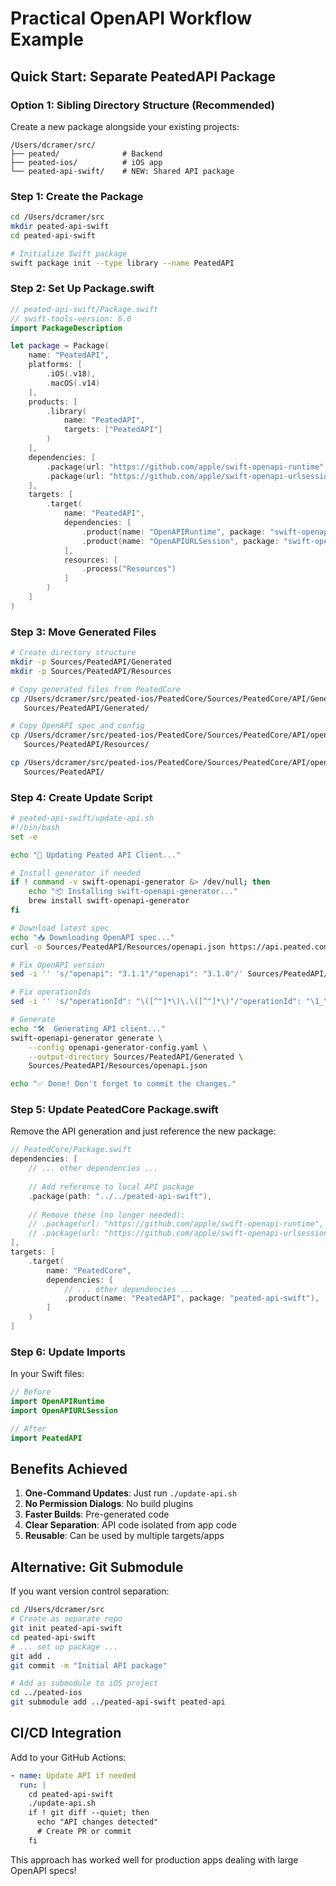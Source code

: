 # Practical OpenAPI Workflow Example

## Quick Start: Separate PeatedAPI Package

### Option 1: Sibling Directory Structure (Recommended)

Create a new package alongside your existing projects:

```
/Users/dcramer/src/
├── peated/              # Backend
├── peated-ios/          # iOS app
└── peated-api-swift/    # NEW: Shared API package
```

### Step 1: Create the Package

```bash
cd /Users/dcramer/src
mkdir peated-api-swift
cd peated-api-swift

# Initialize Swift package
swift package init --type library --name PeatedAPI
```

### Step 2: Set Up Package.swift

```swift
// peated-api-swift/Package.swift
// swift-tools-version: 6.0
import PackageDescription

let package = Package(
    name: "PeatedAPI",
    platforms: [
        .iOS(.v18),
        .macOS(.v14)
    ],
    products: [
        .library(
            name: "PeatedAPI",
            targets: ["PeatedAPI"]
        )
    ],
    dependencies: [
        .package(url: "https://github.com/apple/swift-openapi-runtime", from: "1.0.0"),
        .package(url: "https://github.com/apple/swift-openapi-urlsession", from: "1.0.0")
    ],
    targets: [
        .target(
            name: "PeatedAPI",
            dependencies: [
                .product(name: "OpenAPIRuntime", package: "swift-openapi-runtime"),
                .product(name: "OpenAPIURLSession", package: "swift-openapi-urlsession")
            ],
            resources: [
                .process("Resources")
            ]
        )
    ]
)
```

### Step 3: Move Generated Files

```bash
# Create directory structure
mkdir -p Sources/PeatedAPI/Generated
mkdir -p Sources/PeatedAPI/Resources

# Copy generated files from PeatedCore
cp /Users/dcramer/src/peated-ios/PeatedCore/Sources/PeatedCore/API/Generated/*.swift \
   Sources/PeatedAPI/Generated/

# Copy OpenAPI spec and config
cp /Users/dcramer/src/peated-ios/PeatedCore/Sources/PeatedCore/API/openapi.json \
   Sources/PeatedAPI/Resources/

cp /Users/dcramer/src/peated-ios/PeatedCore/Sources/PeatedCore/API/openapi-generator-config.yaml \
   Sources/PeatedAPI/
```

### Step 4: Create Update Script

```bash
# peated-api-swift/update-api.sh
#!/bin/bash
set -e

echo "🔄 Updating Peated API Client..."

# Install generator if needed
if ! command -v swift-openapi-generator &> /dev/null; then
    echo "📦 Installing swift-openapi-generator..."
    brew install swift-openapi-generator
fi

# Download latest spec
echo "📥 Downloading OpenAPI spec..."
curl -o Sources/PeatedAPI/Resources/openapi.json https://api.peated.com/spec.json

# Fix OpenAPI version
sed -i '' 's/"openapi": "3.1.1"/"openapi": "3.1.0"/' Sources/PeatedAPI/Resources/openapi.json

# Fix operationIds
sed -i '' 's/"operationId": "\([^"]*\)\.\([^"]*\)"/"operationId": "\1_\2"/g' Sources/PeatedAPI/Resources/openapi.json

# Generate
echo "🛠️  Generating API client..."
swift-openapi-generator generate \
    --config openapi-generator-config.yaml \
    --output-directory Sources/PeatedAPI/Generated \
    Sources/PeatedAPI/Resources/openapi.json

echo "✅ Done! Don't forget to commit the changes."
```

### Step 5: Update PeatedCore Package.swift

Remove the API generation and just reference the new package:

```swift
// PeatedCore/Package.swift
dependencies: [
    // ... other dependencies ...
    
    // Add reference to local API package
    .package(path: "../../peated-api-swift"),
    
    // Remove these (no longer needed):
    // .package(url: "https://github.com/apple/swift-openapi-runtime", ...),
    // .package(url: "https://github.com/apple/swift-openapi-urlsession", ...),
],
targets: [
    .target(
        name: "PeatedCore",
        dependencies: [
            // ... other dependencies ...
            .product(name: "PeatedAPI", package: "peated-api-swift"),
        ]
    )
]
```

### Step 6: Update Imports

In your Swift files:

```swift
// Before
import OpenAPIRuntime
import OpenAPIURLSession

// After
import PeatedAPI
```

## Benefits Achieved

1. **One-Command Updates**: Just run `./update-api.sh`
2. **No Permission Dialogs**: No build plugins
3. **Faster Builds**: Pre-generated code
4. **Clear Separation**: API code isolated from app code
5. **Reusable**: Can be used by multiple targets/apps

## Alternative: Git Submodule

If you want version control separation:

```bash
cd /Users/dcramer/src
# Create as separate repo
git init peated-api-swift
cd peated-api-swift
# ... set up package ...
git add .
git commit -m "Initial API package"

# Add as submodule to iOS project
cd ../peated-ios
git submodule add ../peated-api-swift peated-api
```

## CI/CD Integration

Add to your GitHub Actions:

```yaml
- name: Update API if needed
  run: |
    cd peated-api-swift
    ./update-api.sh
    if ! git diff --quiet; then
      echo "API changes detected"
      # Create PR or commit
    fi
```

This approach has worked well for production apps dealing with large OpenAPI specs!